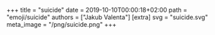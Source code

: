 +++
title = "suicide"
date = 2019-10-10T00:00:18+02:00
path = "emoji/suicide"
authors = ["Jakub Valenta"]
[extra]
svg = "suicide.svg"
meta_image = "/png/suicide.png"
+++
